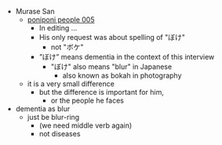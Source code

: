 - Murase San
	- [poniponi people 005](https://poniponi.or.jp/dialogue/poniponipeople/dialogue-005)
		- In editing ...
		- His only request was about spelling of "ぼけ"
			- not "ボケ"
		- ”ぼけ” means dementia in the context of this interview
			- "ぼけ" also means "blur" in Japanese
				- also known as bokah in photography
	- it is a very small difference
		- but the difference is important for him, 
			- or the people he faces
- dementia as blur
	- just be blur-ring
		- (we need middle verb again)
		- not diseases